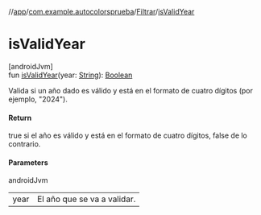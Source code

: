 //[app](../../../index.md)/[com.example.autocolorsprueba](../index.md)/[Filtrar](index.md)/[isValidYear](is-valid-year.md)

# isValidYear

[androidJvm]\
fun [isValidYear](is-valid-year.md)(year: [String](https://kotlinlang.org/api/latest/jvm/stdlib/kotlin/-string/index.html)): [Boolean](https://kotlinlang.org/api/latest/jvm/stdlib/kotlin/-boolean/index.html)

Valida si un año dado es válido y está en el formato de cuatro dígitos (por ejemplo, &quot;2024&quot;).

#### Return

true si el año es válido y está en el formato de cuatro dígitos, false de lo contrario.

#### Parameters

androidJvm

| | |
|---|---|
| year | El año que se va a validar. |
